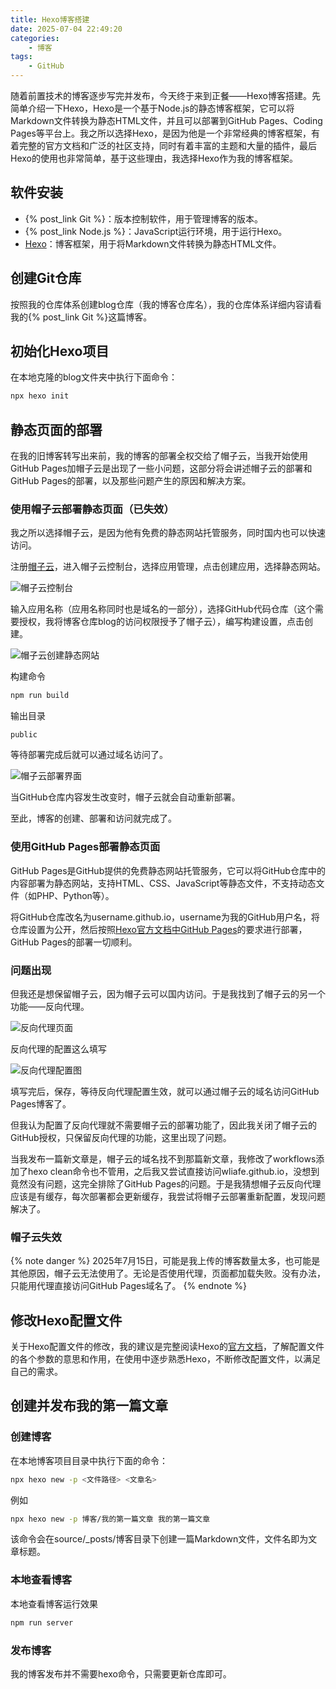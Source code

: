 ```yaml
---
title: Hexo博客搭建
date: 2025-07-04 22:49:20
categories:
    - 博客
tags:
    - GitHub
---
```


随着前置技术的博客逐步写完并发布，今天终于来到正餐——Hexo博客搭建。先简单介绍一下Hexo，Hexo是一个基于Node.js的静态博客框架，它可以将Markdown文件转换为静态HTML文件，并且可以部署到GitHub Pages、Coding Pages等平台上。我之所以选择Hexo，是因为他是一个非常经典的博客框架，有着完整的官方文档和广泛的社区支持，同时有着丰富的主题和大量的插件，最后Hexo的使用也非常简单，基于这些理由，我选择Hexo作为我的博客框架。

<!-- more -->

## 软件安装

- {% post_link Git %}：版本控制软件，用于管理博客的版本。
- {% post_link Node.js %}：JavaScript运行环境，用于运行Hexo。
- [Hexo](https://hexo.io/zh-cn/)：博客框架，用于将Markdown文件转换为静态HTML文件。

## 创建Git仓库

按照我的仓库体系创建blog仓库（我的博客仓库名），我的仓库体系详细内容请看我的{% post_link Git %}这篇博客。

## 初始化Hexo项目

在本地克隆的blog文件夹中执行下面命令：

```bash
npx hexo init
```

## 静态页面的部署

在我的旧博客转写出来前，我的博客的部署全权交给了帽子云，当我开始使用GitHub Pages加帽子云是出现了一些小问题，这部分将会讲述帽子云的部署和GitHub Pages的部署，以及那些问题产生的原因和解决方案。

### 使用帽子云部署静态页面（已失效）

我之所以选择帽子云，是因为他有免费的静态网站托管服务，同时国内也可以快速访问。

注册[帽子云](https://maoziyun.com/)，进入帽子云控制台，选择应用管理，点击创建应用，选择静态网站。

![帽子云控制台](1.png)

输入应用名称（应用名称同时也是域名的一部分），选择GitHub代码仓库（这个需要授权，我将博客仓库blog的访问权限授予了帽子云），编写构建设置，点击创建。

![帽子云创建静态网站](2.png)

构建命令

```bash
npm run build
```

输出目录

```text
public
```

等待部署完成后就可以通过域名访问了。

![帽子云部署界面](3.png)

当GitHub仓库内容发生改变时，帽子云就会自动重新部署。

至此，博客的创建、部署和访问就完成了。

### 使用GitHub Pages部署静态页面

GitHub Pages是GitHub提供的免费静态网站托管服务，它可以将GitHub仓库中的内容部署为静态网站，支持HTML、CSS、JavaScript等静态文件，不支持动态文件（如PHP、Python等）。

将GitHub仓库改名为username.github.io，username为我的GitHub用户名，将仓库设置为公开，然后按照[Hexo官方文档中GitHub Pages](https://hexo.io/zh-cn/docs/github-pages)的要求进行部署，GitHub Pages的部署一切顺利。

### 问题出现

但我还是想保留帽子云，因为帽子云可以国内访问。于是我找到了帽子云的另一个功能——反向代理。

![反向代理页面](4.png)

反向代理的配置这么填写

![反向代理配置图](5.png)

填写完后，保存，等待反向代理配置生效，就可以通过帽子云的域名访问GitHub Pages博客了。

但我认为配置了反向代理就不需要帽子云的部署功能了，因此我关闭了帽子云的GitHub授权，只保留反向代理的功能，这里出现了问题。

当我发布一篇新文章是，帽子云的域名找不到那篇新文章，我修改了workflows添加了hexo clean命令也不管用，之后我又尝试直接访问wliafe.github.io，没想到竟然没有问题，这完全排除了GitHub Pages的问题。于是我猜想帽子云反向代理应该是有缓存，每次部署都会更新缓存，我尝试将帽子云部署重新配置，发现问题解决了。

### 帽子云失效

{% note danger %}
2025年7月15日，可能是我上传的博客数量太多，也可能是其他原因，帽子云无法使用了。无论是否使用代理，页面都加载失败。没有办法，只能用代理直接访问GitHub Pages域名了。
{% endnote %}

## 修改Hexo配置文件

关于Hexo配置文件的修改，我的建议是完整阅读Hexo的[官方文档](https://hexo.io/zh-cn/docs/configuration)，了解配置文件的各个参数的意思和作用，在使用中逐步熟悉Hexo，不断修改配置文件，以满足自己的需求。

## 创建并发布我的第一篇文章

### 创建博客

在本地博客项目目录中执行下面的命令：

```bash
npx hexo new -p <文件路径> <文章名>
```

例如

```bash
npx hexo new -p 博客/我的第一篇文章 我的第一篇文章
```

该命令会在source/_posts/博客目录下创建一篇Markdown文件，文件名即为文章标题。

### 本地查看博客

本地查看博客运行效果

```bash
npm run server
```

### 发布博客

我的博客发布并不需要hexo命令，只需要更新仓库即可。
